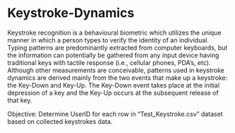 # Keystroke-Dynamics
Keystroke recognition is a behavioural biometric which utilizes the unique manner in which a person
types to verify the identity of an individual. Typing patterns are predominantly extracted from
computer keyboards, but the information can potentially be gathered from any input device
having traditional keys with tactile response (i.e., cellular phones, PDA’s, etc). Although other
measurements are conceivable, patterns used in keystroke dynamics are derived mainly from
the two events that make up a keystroke: the Key-Down and Key-Up. The Key-Down event
takes place at the initial depression of a key and the Key-Up occurs at the subsequent release
of that key.


Objective: Determine UserID for each row in “Test_Keystroke.csv” dataset based on collected
keystrokes data.
